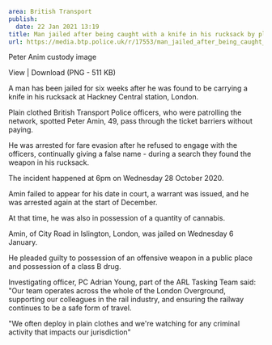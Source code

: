```yaml
area: British Transport
publish:
  date: 22 Jan 2021 13:19
title: Man jailed after being caught with a knife in his rucksack by plain clothed officers at Hackney Central station - London
url: https://media.btp.police.uk/r/17553/man_jailed_after_being_caught_with_a_knife_in_his
```

Peter Anim custody image

View | Download (PNG - 511 KB)

A man has been jailed for six weeks after he was found to be carrying a knife in his rucksack at Hackney Central station, London.

Plain clothed British Transport Police officers, who were patrolling the network, spotted Peter Amin, 49, pass through the ticket barriers without paying.

He was arrested for fare evasion after he refused to engage with the officers, continually giving a false name - during a search they found the weapon in his rucksack.

The incident happened at 6pm on Wednesday 28 October 2020.

Amin failed to appear for his date in court, a warrant was issued, and he was arrested again at the start of December.

At that time, he was also in possession of a quantity of cannabis.

Amin, of City Road in Islington, London, was jailed on Wednesday 6 January.

He pleaded guilty to possession of an offensive weapon in a public place and possession of a class B drug.

Investigating officer, PC Adrian Young, part of the ARL Tasking Team said: "Our team operates across the whole of the London Overground, supporting our colleagues in the rail industry, and ensuring the railway continues to be a safe form of travel.

"We often deploy in plain clothes and we're watching for any criminal activity that impacts our jurisdiction"
